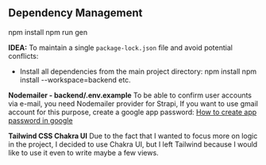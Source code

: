 ## Dependency Management
npm install
npm run gen

**IDEA:** To maintain a single `package-lock.json` file and avoid potential conflicts:
- Install all dependencies from the main project directory:
  npm install
  npm install <package-name> --workspace=backend
  etc.

**Nodemailer - backend/.env.example**
To be able to confirm user accounts via e-mail, you need Nodemailer provider for Strapi, 
If you want to use gmail account for this purpose, create a google app password:
[How to create app password in google](https://knowledge.workspace.google.com/kb/how-to-create-app-passwords-000009237)

**Tailwind CSS Chakra UI**
Due to the fact that I wanted to focus more on logic in the project, I decided to use Chakra UI, but I left Tailwind because I would like to use it even to write maybe a few views.
